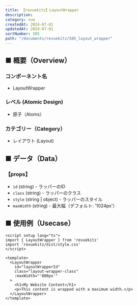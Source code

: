 ```yaml
---
title: 【revuekitz】LayoutWrapper
description:
category: vue
createdAt: 2024-07-01
updatedAt: 2024-07-01
sortNumber: 505
path: "/documents/revuekitz/505_layout_wrapper"
---
```


<nuxt-content-wrapper>

## ■ 概要（Overview）
### コンポーネント名
- LayoutWrapper

### レベル (Atomic Design)
- 原子（Atoms）

### カテゴリー（Category）
- レイアウト (Layout)

## ■ データ（Data）

### 【props】
- `id` (string) - ラッパーのID
- `class` (string) - ラッパーのクラス
- `style` (string | object) - ラッパーのスタイル
- `maxWidth` (string) - 最大幅（デフォルト: '1024px'）

## ■ 使用例（Usecase）
```vue
<script setup lang="ts">
import { LayoutWrapper } from 'revuekitz'
import 'revuekitz/dist/style.css' 
</script>

<template>
  <LayoutWrapper
    id="layoutWrapperId"
    class="layout-wrapper-class"
    :maxWidth="'800px'"
  >
    <h1>My Website Content</h1>
    <p>This content is wrapped with a maximum width.</p>
  </LayoutWrapper>
</template>

```

</nuxt-content-wrapper>